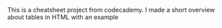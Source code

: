This is a cheatsheet project from codecademy. I made a short overview about tables in HTML with an example
